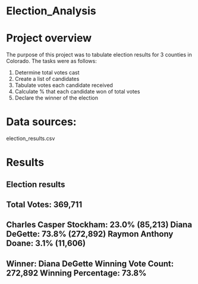 # Election_Analysis


# Project overview

The purpose of this project was to tabulate election results for 3 counties in Colorado. 
The tasks were as follows:
  1. Determine total votes cast
  2. Create a list of candidates
  3. Tabulate votes each candidate received
  4. Calculate % that each candidate won of total votes
  5. Declare the winner of the election

# Data sources:
  election_results.csv

# Results
Election results
-------------------------
Total Votes: 369,711
-------------------------
Charles Casper Stockham: 23.0% (85,213)
Diana DeGette: 73.8% (272,892)
Raymon Anthony Doane: 3.1% (11,606)
-------------------------
Winner: Diana DeGette
Winning Vote Count: 272,892
Winning Percentage: 73.8%
-------------------------
